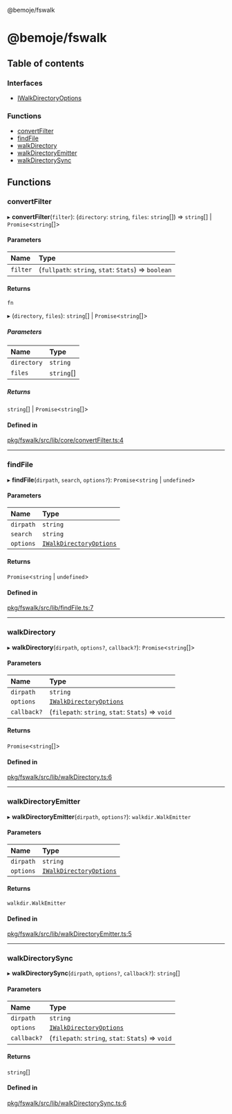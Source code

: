 @bemoje/fswalk

# @bemoje/fswalk

## Table of contents

### Interfaces

- [IWalkDirectoryOptions](https://github.com/bemoje/tsmono/blob/main/pkg/fswalk/docs/md/interfaces/IWalkDirectoryOptions.md)

### Functions

- [convertFilter](https://github.com/bemoje/tsmono/blob/main/pkg/fswalk/docs/md/index.md#convertfilter)
- [findFile](https://github.com/bemoje/tsmono/blob/main/pkg/fswalk/docs/md/index.md#findfile)
- [walkDirectory](https://github.com/bemoje/tsmono/blob/main/pkg/fswalk/docs/md/index.md#walkdirectory)
- [walkDirectoryEmitter](https://github.com/bemoje/tsmono/blob/main/pkg/fswalk/docs/md/index.md#walkdirectoryemitter)
- [walkDirectorySync](https://github.com/bemoje/tsmono/blob/main/pkg/fswalk/docs/md/index.md#walkdirectorysync)

## Functions

### convertFilter

▸ **convertFilter**(`filter`): (`directory`: `string`, `files`: `string`[]) => `string`[] \| `Promise`<`string`[]\>

#### Parameters

| Name | Type |
| :------ | :------ |
| `filter` | (`fullpath`: `string`, `stat`: `Stats`) => `boolean` |

#### Returns

`fn`

▸ (`directory`, `files`): `string`[] \| `Promise`<`string`[]\>

##### Parameters

| Name | Type |
| :------ | :------ |
| `directory` | `string` |
| `files` | `string`[] |

##### Returns

`string`[] \| `Promise`<`string`[]\>

#### Defined in

[pkg/fswalk/src/lib/core/convertFilter.ts:4](https://github.com/bemoje/tsmono/blob/f74277c/pkg/fswalk/src/lib/core/convertFilter.ts#L4)

___

### findFile

▸ **findFile**(`dirpath`, `search`, `options?`): `Promise`<`string` \| `undefined`\>

#### Parameters

| Name | Type |
| :------ | :------ |
| `dirpath` | `string` |
| `search` | `string` |
| `options` | [`IWalkDirectoryOptions`](https://github.com/bemoje/tsmono/blob/main/pkg/fswalk/docs/md/interfaces/IWalkDirectoryOptions.md) |

#### Returns

`Promise`<`string` \| `undefined`\>

#### Defined in

[pkg/fswalk/src/lib/findFile.ts:7](https://github.com/bemoje/tsmono/blob/f74277c/pkg/fswalk/src/lib/findFile.ts#L7)

___

### walkDirectory

▸ **walkDirectory**(`dirpath`, `options?`, `callback?`): `Promise`<`string`[]\>

#### Parameters

| Name | Type |
| :------ | :------ |
| `dirpath` | `string` |
| `options` | [`IWalkDirectoryOptions`](https://github.com/bemoje/tsmono/blob/main/pkg/fswalk/docs/md/interfaces/IWalkDirectoryOptions.md) |
| `callback?` | (`filepath`: `string`, `stat`: `Stats`) => `void` |

#### Returns

`Promise`<`string`[]\>

#### Defined in

[pkg/fswalk/src/lib/walkDirectory.ts:6](https://github.com/bemoje/tsmono/blob/f74277c/pkg/fswalk/src/lib/walkDirectory.ts#L6)

___

### walkDirectoryEmitter

▸ **walkDirectoryEmitter**(`dirpath`, `options?`): `walkdir.WalkEmitter`

#### Parameters

| Name | Type |
| :------ | :------ |
| `dirpath` | `string` |
| `options` | [`IWalkDirectoryOptions`](https://github.com/bemoje/tsmono/blob/main/pkg/fswalk/docs/md/interfaces/IWalkDirectoryOptions.md) |

#### Returns

`walkdir.WalkEmitter`

#### Defined in

[pkg/fswalk/src/lib/walkDirectoryEmitter.ts:5](https://github.com/bemoje/tsmono/blob/f74277c/pkg/fswalk/src/lib/walkDirectoryEmitter.ts#L5)

___

### walkDirectorySync

▸ **walkDirectorySync**(`dirpath`, `options?`, `callback?`): `string`[]

#### Parameters

| Name | Type |
| :------ | :------ |
| `dirpath` | `string` |
| `options` | [`IWalkDirectoryOptions`](https://github.com/bemoje/tsmono/blob/main/pkg/fswalk/docs/md/interfaces/IWalkDirectoryOptions.md) |
| `callback?` | (`filepath`: `string`, `stat`: `Stats`) => `void` |

#### Returns

`string`[]

#### Defined in

[pkg/fswalk/src/lib/walkDirectorySync.ts:6](https://github.com/bemoje/tsmono/blob/f74277c/pkg/fswalk/src/lib/walkDirectorySync.ts#L6)

